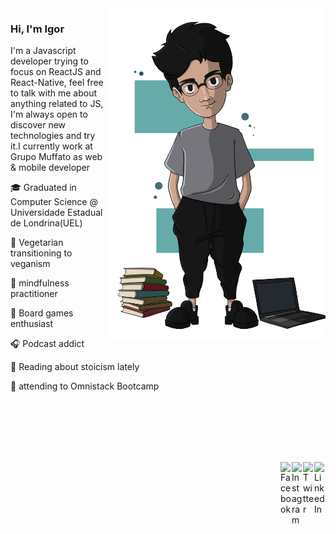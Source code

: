 <img align="right" src="https://github.com/igorquiterio/igorquiterio/blob/master/Igorquiterio.png" alt="Illustration of Igor" width=350px/>

### Hi, I'm Igor

I'm a Javascript developer trying to focus on ReactJS and React-Native, feel free to talk with me about anything related to JS, I'm always open to discover new technologies and try it.I currently work at Grupo Muffato as web & mobile developer

🎓 Graduated in Computer Science @ Universidade Estadual de Londrina(UEL)

🌱️ Vegetarian transitioning to veganism

🧘️ mindfulness practitioner

🎲️ Board games enthusiast

🎧️ Podcast addict

🏺️ Reading about stoicism lately

🚀️ attending to Omnistack Bootcamp

<br />
<br />
<br />
<br />
<br />

[<img align="right" alt="LinkedIn" width="18px" src="https://cdn.jsdelivr.net/npm/simple-icons@v3/icons/linkedin.svg" />][linkedin]
[<img align="right" alt="Twitter" width="18px" src="https://cdn.jsdelivr.net/npm/simple-icons@v3/icons/twitter.svg" />][twitter]
[<img align="right" alt="Instagram" width="18px" src="https://cdn.jsdelivr.net/npm/simple-icons@v3/icons/instagram.svg" />][instagram]
[<img align="right" alt="Facebook" width="18px" src="https://cdn.jsdelivr.net/npm/simple-icons@3.5.0/icons/facebook.svg" />][facebook]

[instagram]: https://www.instagram.com/igorquiterio

[linkedin]: https://www.linkedin.com/in/igorquiterio/

[twitter]: https://twitter.com/amIgorQuiterio

[facebook]: https://www.facebook.com/igordcq

